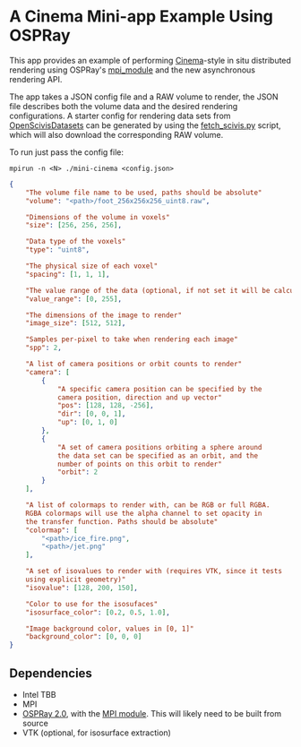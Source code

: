 # A Cinema Mini-app Example Using OSPRay

This app provides an example of performing
[Cinema](https://github.com/Kitware/cinema)-style
in situ distributed rendering using OSPRay's [mpi_module](https://github.com/Kitware/cinema)
and the new asynchronous rendering API.

The app takes a JSON config file and a RAW volume to render,
the JSON file describes both the volume data and the desired
rendering configurations. A starter config for rendering
data sets from [OpenScivisDatasets](https://klacansky.com/open-scivis-datasets/)
can be generated by using the [fetch_scivis.py](fetch_scivis.py) script, which will also
download the corresponding RAW volume.

To run just pass the config file:
```
mpirun -n <N> ./mini-cinema <config.json>
```

```json
{
    "The volume file name to be used, paths should be absolute"
    "volume": "<path>/foot_256x256x256_uint8.raw",

    "Dimensions of the volume in voxels"
    "size": [256, 256, 256],

    "Data type of the voxels"
    "type": "uint8",

    "The physical size of each voxel"
    "spacing": [1, 1, 1],

    "The value range of the data (optional, if not set it will be calculated)"
    "value_range": [0, 255],

    "The dimensions of the image to render"
    "image_size": [512, 512],

    "Samples per-pixel to take when rendering each image"
    "spp": 2,

    "A list of camera positions or orbit counts to render"
    "camera": [
        {
            "A specific camera position can be specified by the
            camera position, direction and up vector"
            "pos": [128, 128, -256],
            "dir": [0, 0, 1],
            "up": [0, 1, 0]
        },
        {
            "A set of camera positions orbiting a sphere around
            the data set can be specified as an orbit, and the
            number of points on this orbit to render"
            "orbit": 2
        }
    ],

    "A list of colormaps to render with, can be RGB or full RGBA.
    RGBA colormaps will use the alpha channel to set opacity in
    the transfer function. Paths should be absolute"
    "colormap": [
        "<path>/ice_fire.png",
        "<path>/jet.png"
    ],

    "A set of isovalues to render with (requires VTK, since it tests
    using explicit geometry)"
    "isovalue": [128, 200, 150],

    "Color to use for the isosufaces"
    "isosurface_color": [0.2, 0.5, 1.0],

    "Image background color, values in [0, 1]"
    "background_color": [0, 0, 0]
}
```

## Dependencies

- Intel TBB
- MPI
- [OSPRay 2.0](https://github.com/ospray/ospray/tree/release-2.0.x), with the [MPI module](https://github.com/ospray/module_mpi/). This will likely need to be built from source
- VTK (optional, for isosurface extraction)

